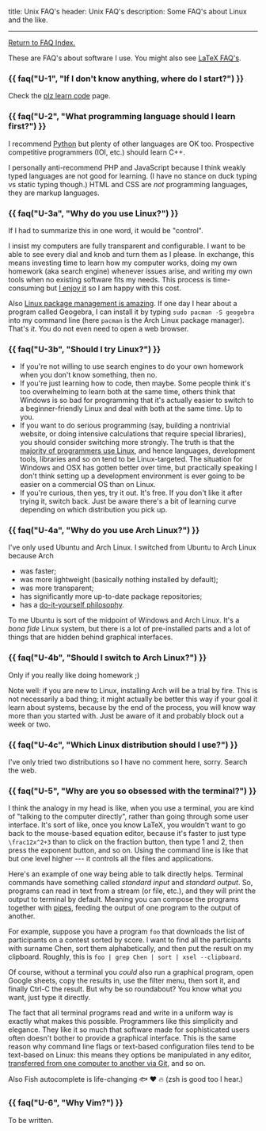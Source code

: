 title: Unix FAQ's
header: Unix FAQ's
description: Some FAQ's about Linux and the like.

---

[Return to FAQ Index.](faqs.html)

These are FAQ's about software I use.
You might also see [LaTeX FAQ's](faq-latex.html).

### {{ faq("U-1", "If I don't know anything, where do I start?") }}

Check the [plz learn code](techsupport.html) page.

### {{ faq("U-2", "What programming language should I learn first?") }}

I recommend [Python](http://openbookproject.net/thinkcs/python/english3e/index.html)
but plenty of other languages are OK too.
Prospective competitive programmers (IOI, etc.) should learn C++.

I personally anti-recommend PHP and JavaScript because I think weakly typed
languages are not good for learning.
(I have no stance on duck typing vs static typing though.)
HTML and CSS are *not* programming languages, they are markup languages.

### {{ faq("U-3a", "Why do you use Linux?") }}

If I had to summarize this in one word, it would be "control".

I insist my computers are fully transparent and configurable.
I want to be able to see every dial and knob and turn them as I please.
In exchange, this means investing time to learn how my computer works,
doing my own homework (aka search engine) whenever issues arise,
and writing my own tools when no existing software fits my needs.
This process is time-consuming but
[I enjoy it](https://xkcd.com/974/) so I am happy with this cost.

Also [Linux package management is
amazing](https://itsfoss.com/package-manager/).
If one day I hear about a program called Geogebra,
I can install it by typing `sudo pacman -S geogebra` into my command line
(here `pacman` is the Arch Linux package manager).
That's *it*. You do not even need to open a web browser.

### {{ faq("U-3b", "Should I try Linux?") }}

- If you're not willing to use search engines to do your own homework
	when you don't know something, then no.
- If you're just learning how to code, then maybe.
	Some people think it's too overwhelming to learn both at the same time,
	others think that Windows is so bad for programming that
	it's actually easier to switch to a beginner-friendly Linux
	and deal with both at the same time. Up to you.
- If you want to do serious programming (say, building a nontrivial website,
	or doing intensive calculations that require special libraries),
	you should consider switching more strongly. The truth is that the
	[majority of programmers use Linux](https://www.reddit.com/r/linux/comments/vytkf),
	and hence languages, development tools, libraries and so on
	tend to be Linux-targeted.
	The situation for Windows and OSX has gotten better over time,
	but practically speaking I don't think setting up a development environment
	is ever going to be easier on a commercial OS than on Linux.
- If you're curious, then yes, try it out. It's free.
	If you don't like it after trying it, switch back.
	Just be aware there's a bit of learning curve depending on which
	distribution you pick up.

### {{ faq("U-4a", "Why do you use Arch Linux?") }}

I've only used Ubuntu and Arch Linux.
I switched from Ubuntu to Arch Linux because Arch

- was faster;
- was more lightweight (basically nothing installed by default);
- was more transparent;
- has significantly more up-to-date package repositories;
- has a [do-it-yourself philosophy](https://wiki.archlinux.org/title/Arch_Linux#Principles).

To me Ubuntu is sort of the midpoint of Windows and Arch Linux.
It's a *bona fide* Linux system, but there is a lot of pre-installed parts
and a lot of things that are hidden behind graphical interfaces.

### {{ faq("U-4b", "Should I switch to Arch Linux?") }}

Only if you really like doing homework ;)

Note well: if you are new to Linux, installing Arch will be a trial by fire.
This is not necessarily a bad thing; it might actually be better this way if
your goal it learn about systems, because by the end of the process, you will
know way more than you started with. Just be aware of it and probably block out
a week or two.

### {{ faq("U-4c", "Which Linux distribution should I use?") }}

I've only tried two distributions so I have no comment here, sorry.
Search the web.

### {{ faq("U-5", "Why are you so obsessed with the terminal?") }}

I think the analogy in my head is like, when you use a terminal, you are kind of
"talking to the computer directly", rather than going through some user interface.
It's sort of like, once you know LaTeX, you wouldn't want to go back to the
mouse-based equation editor, because it's faster to just type `\frac12x^2+3`
than to click on the fraction button, then type 1 and 2, then press the exponent
button, and so on. Using the command line is like that but one level higher ---
it controls all the files and applications.

Here's an example of one way being able to talk directly helps.
Terminal commands have something called *standard input* and *standard output*.
So, programs can read in text from a stream (or file, etc.),
and they will print the output to terminal by default.
Meaning you can compose the programs together with
[pipes](https://en.wikipedia.org/wiki/Pipeline_%28Unix%29),
feeding the output of one program to the output of another.

For example, suppose you have a program `foo` that downloads the list
of participants on a contest sorted by score.
I want to find all the participants with surname Chen,
sort them alphabetically, and then put the result on my clipboard.
Roughly, this is `foo | grep Chen | sort | xsel --clipboard`.

Of course, without a terminal you *could* also run a graphical program,
open Google sheets, copy the results in, use the filter menu,
then sort it, and finally Ctrl-C the result. But why be so roundabout?
You know what you want, just type it directly.

The fact that all terminal programs read and write
in a uniform way is exactly what makes this possible.
Programmers like this simplicity and elegance.
They like it so much that software made for sophisticated users
often doesn't bother to provide a graphical interface.
This is the same reason why command line flags or text-based
configuration files tend to be text-based on Linux:
this means they options be manipulated in any editor,
[transferred from one computer to another via Git](https://github.com/vEnhance/dotfiles),
and so on.

Also Fish autocomplete is life-changing 🐟 ❤️  🔥
(zsh is good too I hear.)

### {{ faq("U-6", "Why Vim?") }}

To be written.
